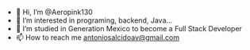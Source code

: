 - 👋 Hi, I’m @Aeropink130
- 👀 I’m interested in programing, backend, Java...
- 🌱 I’m studied in Generation Mexico to become a Full Stack Developer
- 📫 How to reach me antoniosalcidoav@gmail.com

